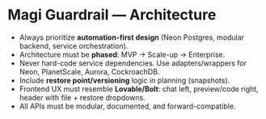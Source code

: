 # Magi Guardrail — Architecture

- Always prioritize **automation-first design** (Neon Postgres, modular backend, service orchestration).
- Architecture must be **phased**: MVP → Scale-up → Enterprise.
- Never hard-code service dependencies. Use adapters/wrappers for Neon, PlanetScale, Aurora, CockroachDB.
- Include **restore point/versioning** logic in planning (snapshots).
- Frontend UX must resemble **Lovable/Bolt**: chat left, preview/code right, header with file + restore dropdowns.
- All APIs must be modular, documented, and forward-compatible.
